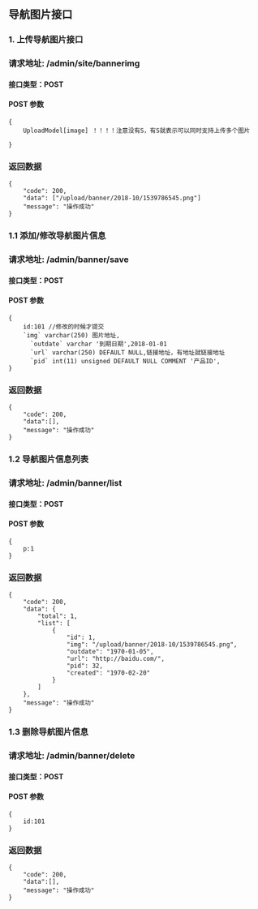 ## 导航图片接口

### 1. 上传导航图片接口
### 请求地址: /admin/site/bannerimg

#### 接口类型：POST

#### POST 参数

```
{
    UploadModel[image] ！！！！注意没有S，有S就表示可以同时支持上传多个图片
  
}
```

### 返回数据

```
{
    "code": 200,
    "data": ["/upload/banner/2018-10/1539786545.png"]
    "message": "操作成功"
}
```
### 1.1 添加/修改导航图片信息
### 请求地址: /admin/banner/save

#### 接口类型：POST

#### POST 参数

```
{
    id:101 //修改的时候才提交
    `img` varchar(250) 图片地址,
      `outdate` varchar '到期日期',2018-01-01
      `url` varchar(250) DEFAULT NULL,链接地址，有地址就链接地址
      `pid` int(11) unsigned DEFAULT NULL COMMENT '产品ID',
}
```

### 返回数据

```
{
    "code": 200,
    "data":[],
    "message": "操作成功"
}
```
### 1.2 导航图片信息列表
### 请求地址: /admin/banner/list

#### 接口类型：POST

#### POST 参数

```
{
    p:1
}
```

### 返回数据

```
{
    "code": 200,
    "data": {
        "total": 1,
        "list": [
            {
                "id": 1,
                "img": "/upload/banner/2018-10/1539786545.png",
                "outdate": "1970-01-05",
                "url": "http://baidu.com/",
                "pid": 32,
                "created": "1970-02-20"
            }
        ]
    },
    "message": "操作成功"
}
```
### 1.3 删除导航图片信息
### 请求地址: /admin/banner/delete

#### 接口类型：POST

#### POST 参数

```
{
    id:101 
}
```

### 返回数据

```
{
    "code": 200,
    "data":[],
    "message": "操作成功"
}
```
